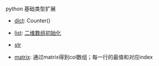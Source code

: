 python 基础类型扩展

* [dict](https://github.com/JieShenAI/leetcode/blob/main/doc/note/dict.md): Counter()

* [list](https://github.com/JieShenAI/leetcode/blob/main/doc/note/list.md): [二维数组初始化](https://github.com/JieShenAI/leetcode/blob/main/doc/note/list.md#%E4%BA%8C%E7%BB%B4%E6%95%B0%E7%BB%84%E5%88%9D%E5%A7%8B%E5%8C%96)

* [str](https://github.com/JieShenAI/leetcode/blob/main/doc/note/str.md)

* [matrix](https://github.com/JieShenAI/leetcode/blob/main/doc/note/matrix.md): 通过matrix得到col数组；每一行的最值和对应index
